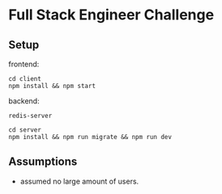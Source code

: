# Full Stack Engineer Challenge

## Setup

frontend:

```
cd client
npm install && npm start
```

backend:

```
redis-server

cd server
npm install && npm run migrate && npm run dev
```

## Assumptions

- assumed no large amount of users.
